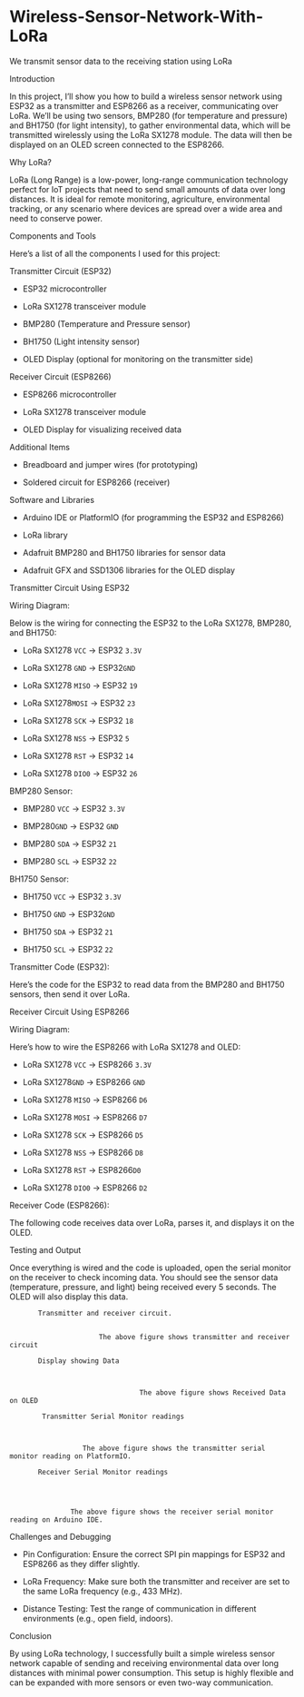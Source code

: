 # Wireless-Sensor-Network-With-LoRa
We transmit sensor data to the receiving station using LoRa

Introduction

In this project, I’ll show you how to build a wireless sensor network using ESP32 as a transmitter and ESP8266 as a receiver, communicating over LoRa. We’ll be using two sensors, BMP280 (for temperature and pressure) and BH1750 (for light intensity), to gather environmental data, which will be transmitted wirelessly using the LoRa SX1278 module. The data will then be displayed on an OLED screen connected to the ESP8266.

Why LoRa?

LoRa (Long Range) is a low-power, long-range communication technology perfect for IoT projects that need to send small amounts of data over long distances. It is ideal for remote monitoring, agriculture, environmental tracking, or any scenario where devices are spread over a wide area and need to conserve power.

Components and Tools

Here’s a list of all the components I used for this project:

Transmitter Circuit (ESP32)

- ESP32 microcontroller

- LoRa SX1278 transceiver module

- BMP280 (Temperature and Pressure sensor)

- BH1750 (Light intensity sensor)

- OLED Display (optional for monitoring on the transmitter side)

Receiver Circuit (ESP8266)

- ESP8266 microcontroller

- LoRa SX1278 transceiver module

- OLED Display for visualizing received data

Additional Items

- Breadboard and jumper wires (for prototyping)

- Soldered circuit for ESP8266 (receiver)

Software and Libraries

- Arduino IDE or PlatformIO (for programming the ESP32 and ESP8266)

- LoRa library

- Adafruit BMP280 and BH1750 libraries for sensor data

- Adafruit GFX and SSD1306 libraries for the OLED display

Transmitter Circuit Using ESP32

Wiring Diagram:



Below is the wiring for connecting the ESP32 to the LoRa SX1278, BMP280, and BH1750:

- LoRa SX1278 `VCC` → ESP32 `3.3V`

- LoRa SX1278 `GND` → ESP32`GND`

- LoRa SX1278 `MISO` → ESP32 `19` 

- LoRa SX1278`MOSI` → ESP32 `23`

- LoRa SX1278 `SCK` → ESP32 `18`

- LoRa SX1278 `NSS` → ESP32 `5`

- LoRa SX1278 `RST` → ESP32 `14`

- LoRa SX1278 `DIO0` → ESP32 `26`

BMP280 Sensor:

- BMP280 `VCC` → ESP32 `3.3V`

- BMP280`GND` → ESP32 `GND`

- BMP280 `SDA` → ESP32 `21`

- BMP280 `SCL` → ESP32 `22`

BH1750 Sensor:

- BH1750 `VCC` → ESP32 `3.3V`

- BH1750 `GND` → ESP32`GND`

- BH1750 `SDA` → ESP32 `21`

- BH1750 `SCL` → ESP32 `22`

Transmitter Code (ESP32):

Here’s the code for the ESP32 to read data from the BMP280 and BH1750 sensors, then send it over LoRa.

Receiver Circuit Using ESP8266

Wiring Diagram:



   

Here’s how to wire the ESP8266 with LoRa SX1278 and OLED:

- LoRa SX1278 `VCC` → ESP8266 `3.3V`

- LoRa SX1278`GND` → ESP8266 `GND`

- LoRa SX1278 `MISO` → ESP8266 `D6`

- LoRa SX1278 `MOSI` → ESP8266 `D7`

- LoRa SX1278 `SCK` → ESP8266 `D5`

- LoRa SX1278 `NSS` → ESP8266 `D8`

- LoRa SX1278 `RST` → ESP8266`D0`

- LoRa SX1278 `DIO0` → ESP8266 `D2`



Receiver Code (ESP8266):

The following code receives data over  LoRa, parses it, and displays it on the OLED.

Testing and Output

Once everything is wired and the code is uploaded, open the serial monitor on the receiver to check incoming data. You should see the sensor data (temperature, pressure, and light) being received every 5 seconds. The OLED will also display this data.

           Transmitter and receiver circuit.


                          The above figure shows transmitter and receiver circuit

           Display showing Data 



                                    The above figure shows Received Data on OLED

            Transmitter Serial Monitor readings



                      The above figure shows the transmitter serial monitor reading on PlatformIO.

           Receiver Serial Monitor readings




                   The above figure shows the receiver serial monitor reading on Arduino IDE.


Challenges and Debugging

- Pin Configuration: Ensure the correct SPI pin mappings for ESP32 and ESP8266 as they differ slightly.

- LoRa Frequency: Make sure both the transmitter and receiver are set to the same LoRa frequency (e.g., 433 MHz).

- Distance Testing: Test the range of communication in different environments (e.g., open field, indoors).

Conclusion

By using LoRa technology, I successfully built a simple wireless sensor network capable of sending and receiving environmental data over long distances with minimal power consumption. This setup is highly flexible and can be expanded with more sensors or even two-way communication.





